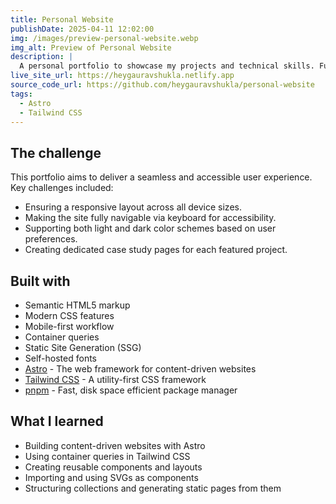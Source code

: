 ```yaml
---
title: Personal Website
publishDate: 2025-04-11 12:02:00
img: /images/preview-personal-website.webp
img_alt: Preview of Personal Website
description: |
  A personal portfolio to showcase my projects and technical skills. Fully responsive, accessible, and built with modern web technologies.
live_site_url: https://heygauravshukla.netlify.app
source_code_url: https://github.com/heygauravshukla/personal-website
tags:
  - Astro
  - Tailwind CSS
---
```


## The challenge

This portfolio aims to deliver a seamless and accessible user experience. Key challenges included:

- Ensuring a responsive layout across all device sizes.
- Making the site fully navigable via keyboard for accessibility.
- Supporting both light and dark color schemes based on user preferences.
- Creating dedicated case study pages for each featured project.

## Built with

- Semantic HTML5 markup
- Modern CSS features
- Mobile-first workflow
- Container queries
- Static Site Generation (SSG)
- Self-hosted fonts
- [Astro](https://astro.build) - The web framework for content-driven websites
- [Tailwind CSS](https://tailwindcss.com) - A utility-first CSS framework
- [pnpm](https://pnpm.io) - Fast, disk space efficient package manager

## What I learned

- Building content-driven websites with Astro
- Using container queries in Tailwind CSS
- Creating reusable components and layouts
- Importing and using SVGs as components
- Structuring collections and generating static pages from them
